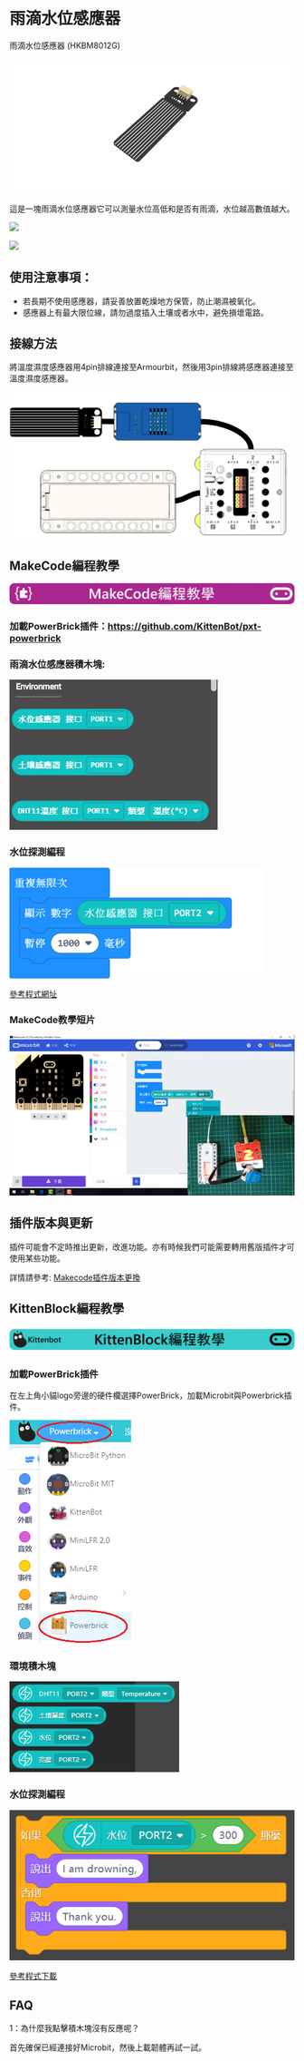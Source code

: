 # 雨滴水位感應器

雨滴水位感應器 (HKBM8012G)

![](./images/03drop.png)

這是一塊雨滴水位感應器它可以測量水位高低和是否有雨滴，水位越高數值越大。

![](./images/IMG_2581.GIF)

![](./images/IMG_2578.GIF)

## 使用注意事項：

- 若長期不使用感應器，請妥善放置乾燥地方保管，防止潮濕被氧化。
- 感應器上有最大限位線，請勿過度插入土壤或者水中，避免損壞電路。

## 接線方法

將溫度濕度感應器用4pin排線連接至Armourbit，然後用3pin排線將感應器連接至溫度濕度感應器。

![](./images/water_wire.png)

## MakeCode編程教學

![](./images/mcbanner.png)

### 加載PowerBrick插件：https://github.com/KittenBot/pxt-powerbrick

### 雨滴水位感應器積木塊:

![](./images/environmentblocks.png)

### 水位探測編程

![](./images/water.png)

[參考程式網址](https://makecode.microbit.org/_h4Ebo11zUhTr)

### MakeCode教學短片

[![](./images/envtut.png)](https://www.youtube.com/watch?v=ilXSpFd86DQ)

## 插件版本與更新

插件可能會不定時推出更新，改進功能。亦有時候我們可能需要轉用舊版插件才可使用某些功能。

詳情請參考: [Makecode插件版本更換](../../../Makecode/makecode_extensionUpdate)

## KittenBlock編程教學

![](./images/kbbanner.png)

### 加載PowerBrick插件

在左上角小貓logo旁邊的硬件欄選擇PowerBrick，加載Microbit與Powerbrick插件。

![](./kbimages/addextension.png)

### 環境積木塊

![](./kbimages/kbenvblocks.png)

### 水位探測編程

![](./kbimages/kbwaterlevel.png)

[參考程式下載](https://bit.ly/PowerbrickM2_01sb3)

## FAQ

1：為什麼我點擊積木塊沒有反應呢？

首先確保已經連接好Microbit，然後上載韌體再試一試。